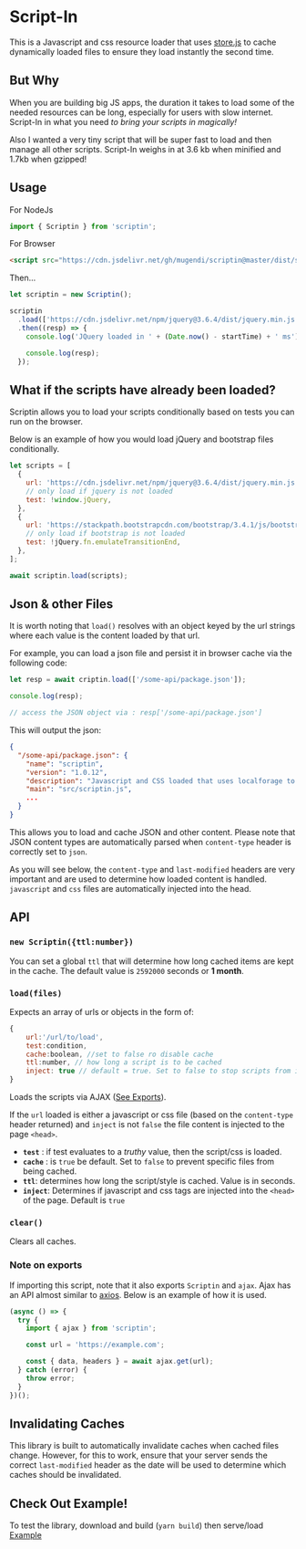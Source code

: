 <!--
 Copyright (c) 2023 Anthony Mugendi

 This software is released under the MIT License.
 https://opensource.org/licenses/MIT
-->

# Script-In

This is a Javascript and css resource loader that uses [store.js](https://github.com/marcuswestin/store.js) to cache dynamically loaded files to ensure they load instantly the second time.

## But Why

When you are building big JS apps, the duration it takes to load some of the needed resources can be long, especially for users with slow internet. Script-In in what you need _to bring your scripts in magically!_

Also I wanted a very tiny script that will be super fast to load and then manage all other scripts. Script-In weighs in at 3.6 kb when minified and 1.7kb when gzipped!

## Usage

For NodeJs

```javascript
import { Scriptin } from 'scriptin';
```

For Browser

```html
<script src="https://cdn.jsdelivr.net/gh/mugendi/scriptin@master/dist/scriptin.min.js"></script>
```

Then...

```javascript
let scriptin = new Scriptin();

scriptin
  .load(['https://cdn.jsdelivr.net/npm/jquery@3.6.4/dist/jquery.min.js'])
  .then((resp) => {
    console.log('JQuery loaded in ' + (Date.now() - startTime) + ' ms');

    console.log(resp);
  });
```

## What if the scripts have already been loaded?

Scriptin allows you to load your scripts conditionally based on tests you can run on the browser.

Below is an example of how you would load jQuery and bootstrap files conditionally.

```javascript
let scripts = [
  {
    url: 'https://cdn.jsdelivr.net/npm/jquery@3.6.4/dist/jquery.min.js',
    // only load if jquery is not loaded
    test: !window.jQuery,
  },
  {
    url: 'https://stackpath.bootstrapcdn.com/bootstrap/3.4.1/js/bootstrap.min.js',
    // only load if bootstrap is not loaded
    test: !jQuery.fn.emulateTransitionEnd,
  },
];

await scriptin.load(scripts);
```

## Json & other Files

It is worth noting that `load()` resolves with an object keyed by the url strings where each value is the content loaded by that url.

For example, you can load a json file and persist it in browser cache via the following code:

```javascript
let resp = await criptin.load(['/some-api/package.json']);

console.log(resp);

// access the JSON object via : resp['/some-api/package.json']
```

This will output the json:

```json
{
  "/some-api/package.json": {
    "name": "scriptin",
    "version": "1.0.12",
    "description": "Javascript and CSS loaded that uses localforage to cache scripts on browser for super-fast loads.",
    "main": "src/scriptin.js",
    ...
  }
}
```

This allows you to load and cache JSON and other content. Please note that JSON content types are automatically parsed when `content-type` header is correctly set to `json`.

As you will see below, the `content-type` and `last-modified` headers are very important and are used to determine how loaded content is handled. `javascript` and `css` files are automatically injected into the head.

## API

### `new Scriptin({ttl:number})`

You can set a global `ttl` that will determine how long cached items are kept in the cache. The default value is `2592000` seconds or **1 month**.

### **`load(files)`**

Expects an array of urls or objects in the form of:

```javascript
{ 
    url:'/url/to/load', 
    test:condition, 
    cache:boolean, //set to false ro disable cache
    ttl:number, // how long a script is to be cached
    inject: true // default = true. Set to false to stop scripts from injecting
}
```

Loads the scripts via AJAX ([See Exports](#note-on-exports)).

If the `url` loaded is either a javascript or css file (based on the  `content-type` header returned) and `inject` is not `false` the file content is injected to the page `<head>`.


- **`test`** : if test evaluates to a _truthy_ value, then the script/css is loaded.
- **`cache`** : is `true` be default. Set to `false` to prevent specific files from being cached.
- **`ttl`**: determines how long the script/style is cached. Value is in seconds.
- **`inject`**: Determines if javascript and css tags are injected into the `<head>` of the page. Default is `true`

### **`clear()`**

Clears all caches.

### Note on exports

If importing this script, note that it also exports
`Scriptin` and `ajax`. Ajax has an API almost similar to [axios](https://www.npmjs.com/package/axios). Below is an example of how it is used.

```javascript
(async () => {
  try {
    import { ajax } from 'scriptin';

    const url = 'https://example.com';

    const { data, headers } = await ajax.get(url);
  } catch (error) {
    throw error;
  }
})();
```

## Invalidating Caches

This library is built to automatically invalidate caches when cached files change. However, for this to work, ensure that your server sends the correct `last-modified` header as the date will be used to determine which caches should be invalidated.

## Check Out Example!

To test the library, download and build (`yarn build`) then serve/load [Example](./example/)
